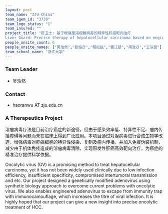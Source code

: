 ```yaml
---
layout: post
team_name: "ZJU-China"
team_igem_id: "3730"
team_logo_status: "1"
team_insured: ""
project_title: "肝卫士: 基于增强型溶瘤腺病毒的特异性肝癌靶向治疗
Liver Guard: Precise therapy of hepatocellular carcinoma based on engineered oncolytic adenovirus"
people_onsite_count: 6
people_onsite_names: ["吴浩然","张伯彦","程纪瓯","雷江楚","胡泷双","王泳茵"]
team_school_name: "浙江大学"
---
```



### Team Leader
* 吴浩然

### Contact
* haoranwu AT zju.edu.cn

### A Therapeutics Project

溶瘤病毒疗法是目前治疗癌症的新途径，但由于感染效率低、特异性不足、瘤内传播障碍等问题而未在临床上得到广泛应用。本项目通过对腺病毒进行合成生物学改造，增强病毒对肝癌细胞的特异性侵染、复制及瘤内传播，并加入免疫伪装机制，减少由于机体免疫造成的溶瘤病毒清除，实现原发性肝癌高效靶向治疗，为癌症的精准治疗提供科学依据。

Oncolytic virus (OV) is a promising method to treat hepatocellular carcinoma, yet it has not been widely used clinically due to low infection efficiency, insufficient specificity, compromised intertumoral transmission and etc. Our project designed a genetically modified adenovirus using synthetic biology approach to overcome current problems with oncolytic virus. We also enables engineered adenovirus to escape from immunity trap with immunocamouflage, which increases the titre of viral infection. It is highly hoped that our project can give a new insight into precise oncolytic treatment of HCC.